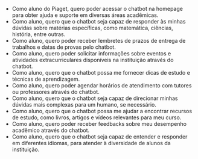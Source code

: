 - Como aluno do Piaget, quero poder acessar o chatbot na homepage para obter ajuda e suporte em diversas áreas acadêmicas.
- Como aluno, quero que o chatbot seja capaz de responder às minhas dúvidas sobre matérias específicas, como matemática, ciências, história, entre outras.
- Como aluno, quero poder receber lembretes de prazos de entrega de trabalhos e datas de provas pelo chatbot.
- Como aluno, quero poder solicitar informações sobre eventos e atividades extracurriculares disponíveis na instituição através do chatbot.
- Como aluno, quero que o chatbot possa me fornecer dicas de estudo e técnicas de aprendizagem.
- Como aluno, quero poder agendar horários de atendimento com tutores ou professores através do chatbot.
- Como aluno, quero que o chatbot seja capaz de direcionar minhas dúvidas mais complexas para um humano, se necessário.
- Como aluno, quero que o chatbot possa me ajudar a encontrar recursos de estudo, como livros, artigos e vídeos relevantes para meu curso.
- Como aluno, quero poder receber feedbacks sobre meu desempenho acadêmico através do chatbot.
- Como aluno, quero que o chatbot seja capaz de entender e responder em diferentes idiomas, para atender à diversidade de alunos da instituição.
